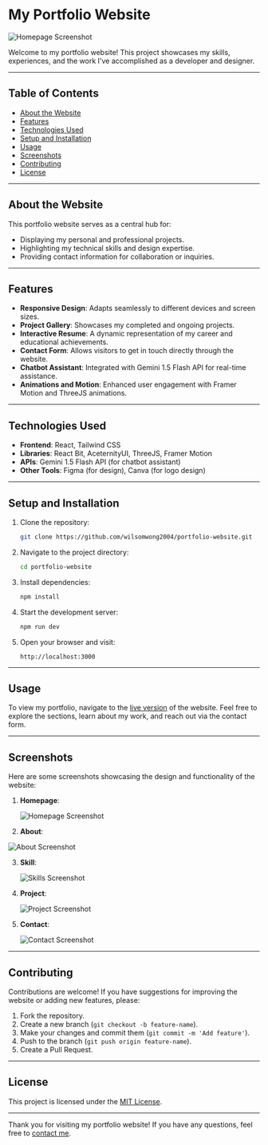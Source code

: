 # My Portfolio Website

![Homepage Screenshot](src/assets/screenshot/homepage.jpeg)

Welcome to my portfolio website! This project showcases my skills, experiences, and the work I've accomplished as a developer and designer.

---

## Table of Contents

* [About the Website](#about-the-website)
* [Features](#features)
* [Technologies Used](#technologies-used)
* [Setup and Installation](#setup-and-installation)
* [Usage](#usage)
* [Screenshots](#screenshots)
* [Contributing](#contributing)
* [License](#license)

---

## About the Website

This portfolio website serves as a central hub for:

* Displaying my personal and professional projects.
* Highlighting my technical skills and design expertise.
* Providing contact information for collaboration or inquiries.

---

## Features

* **Responsive Design**: Adapts seamlessly to different devices and screen sizes.
* **Project Gallery**: Showcases my completed and ongoing projects.
* **Interactive Resume**: A dynamic representation of my career and educational achievements.
* **Contact Form**: Allows visitors to get in touch directly through the website.
* **Chatbot Assistant**: Integrated with Gemini 1.5 Flash API for real-time assistance.
* **Animations and Motion**: Enhanced user engagement with Framer Motion and ThreeJS animations.

---

## Technologies Used

* **Frontend**: React, Tailwind CSS
* **Libraries**: React Bit, AceternityUI, ThreeJS, Framer Motion
* **APIs**: Gemini 1.5 Flash API (for chatbot assistant)
* **Other Tools**: Figma (for design), Canva (for logo design)

---

## Setup and Installation

1. Clone the repository:

   ```bash
   git clone https://github.com/wilsomwong2004/portfolio-website.git
   ```

2. Navigate to the project directory:

   ```bash
   cd portfolio-website
   ```

3. Install dependencies:

   ```bash
   npm install
   ```

4. Start the development server:

   ```bash
   npm run dev
   ```

5. Open your browser and visit:

   ```
   http://localhost:3000
   ```

---

## Usage

To view my portfolio, navigate to the [live version](https://wilsomwong2004.github.io/Wil-s-Portfolio-Website/) of the website. Feel free to explore the sections, learn about my work, and reach out via the contact form.

---

## Screenshots

Here are some screenshots showcasing the design and functionality of the website:

1. **Homepage**:
   
   ![Homepage Screenshot](src/assets/screenshot/homepage.jpeg)

2. **About**:
   
  ![About Screenshot](src/assets/screenshot/about.jpeg)

3. **Skill**:
   
   ![Skills Screenshot](src/assets/screenshot/skills.jpeg)

4. **Project**:
   
   ![Project Screenshot](src/assets/screenshot/project.jpeg)

5. **Contact**:
    
   ![Contact Screenshot](src/assets/screenshot/contact.jpeg)

---

## Contributing

Contributions are welcome! If you have suggestions for improving the website or adding new features, please:

1. Fork the repository.
2. Create a new branch (`git checkout -b feature-name`).
3. Make your changes and commit them (`git commit -m 'Add feature'`).
4. Push to the branch (`git push origin feature-name`).
5. Create a Pull Request.

---

## License

This project is licensed under the [MIT License](LICENSE).

---

Thank you for visiting my portfolio website! If you have any questions, feel free to [contact me](mailto:wilsomwong040727@gmail.com).
